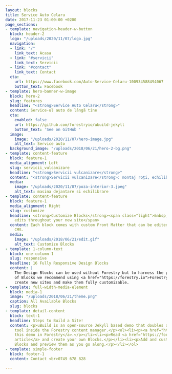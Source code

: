 ```yaml
---
layout: blocks
title: Service Auto Celaru
date: 2017-11-23 01:00:00 +0200
page_sections:
- template: navigation-header-w-button
  block: header-2
  logo: "/uploads/2020/11/07/logo.jpg"
  navigation:
  - link: "/"
    link_text: Acasa
  - link: "#servicii"
    link_text: Servicii
  - link: "#contact"
    link_text: Contact
  cta:
    url: https://www.facebook.com/Auto-Service-Celaru-100934588494067
    button_text: Facebook
- template: hero-banner-w-image
  block: hero-2
  slug: features
  headline: "<strong>Service Auto Celaru</strong>"
  content: Service-ul auto de lângă tine
  cta:
    enabled: false
    url: https://github.com/forestryio/ubuild-jekyll
    button_text: 'See on GitHub '
  image:
    image: "/uploads/2020/11/07/hero-image.jpg"
    alt_text: Service auto
  background_image: "/uploads/2018/06/21/hero-2-bg.png"
- template: content-feature
  block: feature-1
  media_alignment: Left
  slug: servicii_vulcanizare
  headline: "<strong>Servicii vulcanizare</strong>"
  content: "<strong>Servicii vulcanizare</strong>: montaj roți, echilibrare, vulcanizare<br>"
  media:
    image: "/uploads/2020/11/07/poza-interior-3.jpeg"
    alt_text: masina dejantare si echilibrare
- template: content-feature
  block: feature-1
  media_alignment: Right
  slug: customize
  headline: <strong>Customize Blocks</strong><span class="light">&nbsp;to make quick
    edits throughout your new site</span>
  content: Each block comes with custom Front Matter that can be edited in Forestry
    CMS.
  media:
    image: "/uploads/2018/06/21/edit.gif"
    alt_text: Customize Blocks
- template: 1-column-text
  block: one-column-1
  slug: responsive
  headline: 16 Fully Responsive Design Blocks
  content: |
    The Design Blocks can be used without Forestry but to harness the power
    of Blocks we recommend using <a href="https://forestry.io">Forestry</a>. Once the site is imported you can immediately
    create new sites and make them fully customizable.
- template: full-width-media-element
  block: media-1
  image: "/uploads/2018/06/21/theme.png"
  caption: All Available Blocks
  slug: blocks
- template: detail-content
  block: text-1
  headline: Steps to Build a Site!
  content: <p>uBuild is an open-source Jekyll based demo that doubles as a builder
    tool inside the Forestry content manager.</p><ol><li><p><a href="https://app.forestry.io/quick-start?repo=forestryio/ubuild-jekyll&provider=github&engine=jekyll">Import
    this demo in Forestry</a>.</p></li><li><p>Read <a href="https://forestry.io/blog/ubuild-a-new-theme-for-static-sites-using-blocks/">our
    article</a> and create your own Blocks.</p></li><li><p>Add and customize the available
    Blocks and preview them as you go along.</p></li></ol>
- template: simple-footer
  block: footer-1
  content: Contact <br>0749 678 828

---
```


